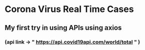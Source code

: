 # Corona Virus Real Time Cases
## My first try in using APIs using axios 
### (api link -> " https://api.covid19api.com/world/total " )
